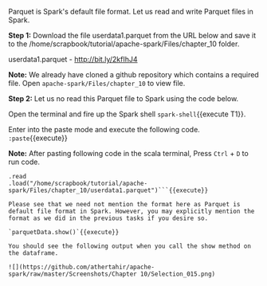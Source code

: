 Parquet is Spark's default file format. Let us read and write Parquet files in Spark.

**Step 1:** Download the file userdata1.parquet from the URL below and save it to the /home/scrapbook/tutorial/apache-spark/Files/chapter_10 folder.

userdata1.parquet - http://bit.ly/2kfIhJ4

**Note:** We already have cloned a github repository which contains a required file. Open `apache-spark/Files/chapter_10` to view file.


**Step 2:** Let us no read this Parquet file to Spark using the code below.

Open the terminal and fire up the Spark shell `spark-shell`{{execute T1}}.

Enter into the paste mode and execute the following code.
`:paste`{{execute}}

**Note:** After pasting following code in the scala terminal, Press  `Ctrl` + `D` to run code.

 ```val parquetData = spark
.read
.load("/home/scrapbook/tutorial/apache-spark/Files/chapter_10/userdata1.parquet")```{{execute}}

Please see that we need not mention the format here as Parquet is default file format in Spark. However, you may explicitly mention the format as we did in the previous tasks if you desire so.

`parquetData.show()`{{execute}} 

You should see the following output when you call the show method on the dataframe.

![](https://github.com/athertahir/apache-spark/raw/master/Screenshots/Chapter 10/Selection_015.png)

